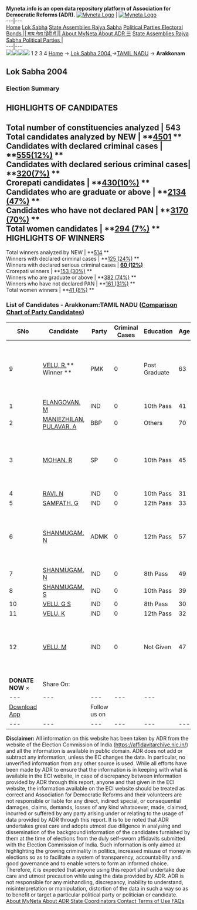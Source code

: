 **Myneta.info is an open data repository platform of Association for Democratic Reforms (ADR).**
[![Myneta Logo](https://www.myneta.info/lib/img/myneta-logo.png)](https://www.myneta.info/) | [![Myneta Logo](https://www.myneta.info/lib/img/adr-logo.png)](https://adrindia.org)  
---|---  
[Home](https://www.myneta.info/) [Lok Sabha](https://www.myneta.info/#ls "Lok Sabha") [ State Assemblies ](https://www.myneta.info/#sa "State Assemblies") [Rajya Sabha](https://www.myneta.info/#rs "Rajya Sabha") [Political Parties ](https://www.myneta.info/party "Political Parties") [ Electoral Bonds ](https://www.myneta.info/electoral_bonds "Electoral Bonds") [ || माय नेता हिंदी में || ](https://translate.google.co.in/translate?prev=hp&hl=en&js=y&u=www.myneta.info&sl=en&tl=hi&history_state0=) [ About MyNeta ](https://adrindia.org/content/about-myneta) [ About ADR ](https://adrindia.org/about-adr/who-we-are) [☰](javascript:void\(0\))
[ State Assemblies ](https://www.myneta.info/#sa "State Assemblies") [ Rajya Sabha ](https://www.myneta.info/#rs "Rajya Sabha") [ Political Parties ](https://www.myneta.info/party "Political Parties")
|   
---|---  
![](https://www.myneta.info/lib/img/banner/banner-1.png)![](https://www.myneta.info/lib/img/banner/banner-2.png)![](https://www.myneta.info/lib/img/banner/banner-3.png)![](https://www.myneta.info/lib/img/banner/banner-4.png)
1  2  3  4 
[Home](https://www.myneta.info/) → [Lok Sabha 2004 ](https://www.myneta.info/loksabha2004/)→[TAMIL NADU](https://www.myneta.info/loksabha2004/index.php?action=show_constituencies&state_id=22) → **Arakkonam**
### 
## Lok Sabha 2004 
###  Election Summary 
HIGHLIGHTS OF CANDIDATES  
---  
Total number of constituencies analyzed |  543   
Total candidates analyzed by NEW | **[4501](https://www.myneta.info/loksabha2004/index.php?action=summary&subAction=candidates_analyzed&sort=candidate#summary) **  
Candidates with declared criminal cases | **[555(12%)](https://www.myneta.info/loksabha2004/index.php?action=summary&subAction=crime&sort=candidate#summary) **  
Candidates with declared serious criminal cases| **[320(7%)](https://www.myneta.info/loksabha2004/index.php?action=summary&subAction=serious_crime&sort=candidate#summary) **  
Crorepati candidates | **[430(10%)](https://www.myneta.info/loksabha2004/index.php?action=summary&subAction=crorepati&sort=candidate#summary) **  
Candidates who are graduate or above | **[2134 (47%)](https://www.myneta.info/loksabha2004/index.php?action=summary&subAction=education&sort=candidate#summary) **  
Candidates who have not declared PAN | **[3170 (70%)](https://www.myneta.info/loksabha2004/index.php?action=summary&subAction=without_pan&sort=candidate#summary) **  
Total women candidates | **[294 (7%)](https://www.myneta.info/loksabha2004/index.php?action=summary&subAction=women_candidate&sort=candidate#summary) **  
HIGHLIGHTS OF WINNERS  
---  
Total winners analyzed by NEW | **[514](https://www.myneta.info/loksabha2004/index.php?action=summary&subAction=winner_analyzed&sort=candidate#summary) **  
Winners with declared criminal cases | **[125 (24%)](https://www.myneta.info/loksabha2004/index.php?action=summary&subAction=winner_crime&sort=candidate#summary) **  
Winners with declared serious criminal cases | **[60 (12%)](https://www.myneta.info/loksabha2004/index.php?action=summary&subAction=winner_serious_crime&sort=candidate#summary)**  
Crorepati winners | **[153 (30%)](https://www.myneta.info/loksabha2004/index.php?action=summary&subAction=winner_crorepati&sort=candidate#summary) **  
Winners who are graduate or above | **[382 (74%)](https://www.myneta.info/loksabha2004/index.php?action=summary&subAction=winner_education&sort=candidate#summary) **  
Winners who have not declared PAN | **[161 (31%)](https://www.myneta.info/loksabha2004/index.php?action=summary&subAction=winner_without_pan&sort=candidate#summary) **  
Total women winners | **[41 (8%)](https://www.myneta.info/loksabha2004/index.php?action=summary&subAction=winner_women&sort=candidate#summary) **  
### List of Candidates - Arakkonam:TAMIL NADU ([Comparison Chart of Party Candidates](https://www.myneta.info/loksabha2004/comparisonchart.php?constituency_id=381))
SNo | Candidate| Party| Criminal Cases| Education| Age| Total Assets| Liabilities  
---|---|---|---|---|---|---|---  
9  | [VELU, R.](https://www.myneta.info/loksabha2004/candidate.php?candidate_id=3306)** Winner ** | PMK | 0 | Post Graduate| 63 | ![](https://myneta.info/image_v2.php?myneta_folder=loksabha2004&candidate_id=3306&col=ta) | ![](https://myneta.info/image_v2.php?myneta_folder=loksabha2004&candidate_id=3306&col=lia)  
1  | [ELANGOVAN. M](https://www.myneta.info/loksabha2004/candidate.php?candidate_id=3325) | IND | 0 | 10th Pass| 41 | Rs 65,000 ~ 65 Thou+ | Rs 0 ~   
2  | [MANIEZHILAN, PULAVAR. A](https://www.myneta.info/loksabha2004/candidate.php?candidate_id=3324) | BBP | 0 | Others| 70 | Rs 5,000 ~ 5 Thou+ | Rs 0 ~   
3  | [MOHAN. R](https://www.myneta.info/loksabha2004/candidate.php?candidate_id=3321) | SP | 0 | 10th Pass| 45 | ![](https://myneta.info/image_v2.php?myneta_folder=loksabha2004&candidate_id=3321&col=ta) | ![](https://myneta.info/image_v2.php?myneta_folder=loksabha2004&candidate_id=3321&col=lia)  
4  | [RAVI. N](https://www.myneta.info/loksabha2004/candidate.php?candidate_id=3313) | IND | 0 | 10th Pass| 31 | Rs 20,000 ~ 20 Thou+ | Rs 0 ~   
5  | [SAMPATH. G](https://www.myneta.info/loksabha2004/candidate.php?candidate_id=3314) | IND | 0 | 12th Pass| 33 | Rs 35,000 ~ 35 Thou+ | Rs 0 ~   
6  | [SHANMUGAM. N](https://www.myneta.info/loksabha2004/candidate.php?candidate_id=3307) | ADMK | 0 | 12th Pass| 57 | ![](https://myneta.info/image_v2.php?myneta_folder=loksabha2004&candidate_id=3307&col=ta) | ![](https://myneta.info/image_v2.php?myneta_folder=loksabha2004&candidate_id=3307&col=lia)  
7  | [SHANMUGAM. N](https://www.myneta.info/loksabha2004/candidate.php?candidate_id=3322) | IND | 0 | 8th Pass| 49 | Rs 2,68,725 ~ 2 Lacs+ | Rs 0 ~   
8  | [SHANMUGAM. S](https://www.myneta.info/loksabha2004/candidate.php?candidate_id=3323) | IND | 0 | 10th Pass| 39 | Rs 22,000 ~ 22 Thou+ | Rs 0 ~   
10  | [VELU. G S](https://www.myneta.info/loksabha2004/candidate.php?candidate_id=3316) | IND | 0 | 8th Pass| 30 | Rs 2,25,000 ~ 2 Lacs+ | Rs 0 ~   
11  | [VELU. K](https://www.myneta.info/loksabha2004/candidate.php?candidate_id=3315) | IND | 0 | 12th Pass| 32 | Rs 23,000 ~ 23 Thou+ | Rs 0 ~   
12  | [VELU. M](https://www.myneta.info/loksabha2004/candidate.php?candidate_id=3312) | IND | 0 | Not Given| 47 | ![](https://myneta.info/image_v2.php?myneta_folder=loksabha2004&candidate_id=3312&col=ta) | ![](https://myneta.info/image_v2.php?myneta_folder=loksabha2004&candidate_id=3312&col=lia)  
|  **DONATE NOW** × |  Share On:  | [](https://api.whatsapp.com/send?text=https%3A%2F%2Fmyneta.info%2Fpunjab2022%2Findex.php%3Faction%3Dshow_constituencies%26state_id%3D19) | [](https://www.facebook.com/sharer/sharer.php?u=https%3A%2F%2Fmyneta.info%2Fpunjab2022%2Findex.php%3Faction%3Dshow_constituencies%26state_id%3D19) | [](https://twitter.com/share?url=https%3A%2F%2Fmyneta.info%2Fpunjab2022%2Findex.php%3Faction%3Dshow_constituencies%26state_id%3D19)  
---|---|---|---|---  
| [ Download App ](https://play.google.com/store/apps/details?id=com.webrosoft.myneta1&pcampaignid=pcampaignidMKT-Other-global-all-co-prtnr-py-PartBadge-Mar2515-1) | [](https://play.google.com/store/apps/details?id=com.webrosoft.myneta1&pcampaignid=pcampaignidMKT-Other-global-all-co-prtnr-py-PartBadge-Mar2515-1) |  Follow us on  | [](https://www.facebook.com/adrindia.org/) | [](https://twitter.com/adrspeaks) | [](https://groups.google.com/g/national-election-watch?hl=en&pli=1) | [](https://www.instagram.com/adrspeaks/) | [](https://www.youtube.com/user/adrspeaks) | [](https://sharechat.com/profile/adrspeaks)  
---|---|---|---|---|---|---|---|---  
**Disclaimer:** All information on this website has been taken by ADR from the website of the Election Commission of India (https://affidavitarchive.nic.in/) and all the information is available in public domain. ADR does not add or subtract any information, unless the EC changes the data. In particular, no unverified information from any other source is used. While all efforts have been made by ADR to ensure that the information is in keeping with what is available in the ECI website, in case of discrepancy between information provided by ADR through this report, anyone and that given in the ECI website, the information available on the ECI website should be treated as correct and Association for Democratic Reforms and their volunteers are not responsible or liable for any direct, indirect special, or consequential damages, claims, demands, losses of any kind whatsoever, made, claimed, incurred or suffered by any party arising under or relating to the usage of data provided by ADR through this report. It is to be noted that ADR undertakes great care and adopts utmost due diligence in analysing and dissemination of the background information of the candidates furnished by them at the time of elections from the duly self-sworn affidavits submitted with the Election Commission of India. Such information is only aimed at highlighting the growing criminality in politics, increased misuse of money in elections so as to facilitate a system of transparency, accountability and good governance and to enable voters to form an informed choice. Therefore, it is expected that anyone using this report shall undertake due care and utmost precaution while using the data provided by ADR. ADR is not responsible for any mishandling, discrepancy, inability to understand, misinterpretation or manipulation, distortion of the data in such a way so as to benefit or target a particular political party or politician or candidate. 
[ About MyNeta ](https://adrindia.org/content/about-myneta) [ About ADR ](https://adrindia.org/about-adr/who-we-are) [ State Coordinators ](https://adrindia.org/about-adr/state-coordinators) [ Contact ](https://adrindia.org/contact-us) [ Terms of Use ](https://adrindia.org/content/adr-terms-use) [ FAQs ](https://adrindia.org/content/faqs)
